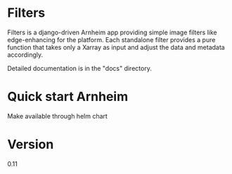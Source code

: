 Filters
=======

Filters is a django-driven Arnheim app providing simple image filters like edge-enhancing for the platform.
Each standalone filter provides a pure function that takes only a Xarray as input and adjust the data and metadata accordingly.


Detailed documentation is in the "docs" directory.

Quick start Arnheim
===================

Make available through helm chart

Version
======
0.11
